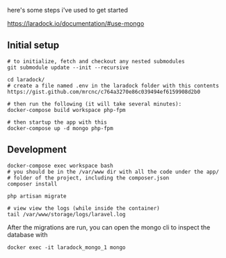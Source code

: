 here's some steps i've used to get started

https://laradock.io/documentation/#use-mongo

## Initial setup
```
# to initialize, fetch and checkout any nested submodules
git submodule update --init --recursive

cd laradock/
# create a file named .env in the laradock folder with this contents https://gist.github.com/mrcnc/c764a3270e86c039494ef6159908d2b0

# then run the following (it will take several minutes):
docker-compose build workspace php-fpm

# then startup the app with this
docker-compose up -d mongo php-fpm
```


## Development
```
docker-compose exec workspace bash
# you should be in the /var/www dir with all the code under the app/
# folder of the project, including the composer.json
composer install

php artisan migrate

# view view the logs (while inside the container)
tail /var/www/storage/logs/laravel.log
```

After the migrations are run, you can open the mongo cli to inspect the database with 
```
docker exec -it laradock_mongo_1 mongo
```


